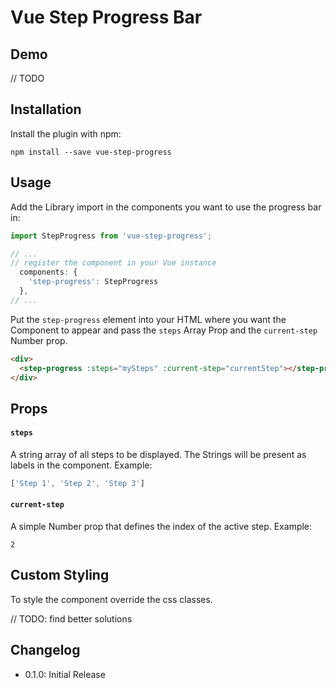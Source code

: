#   Vue Step Progress Bar

##  Demo
// TODO

##  Installation

Install the plugin with npm:
```shell
npm install --save vue-step-progress
```

## Usage

Add the Library import in the components you want to use the progress bar in:
```javascript
import StepProgress from 'vue-step-progress';

// ...
// register the component in your Vue instance
  components: {
    'step-progress': StepProgress
  },
// ...
```

Put the `step-progress` element into your HTML where you want the Component to appear and pass the `steps` Array Prop and the `current-step` Number prop.
```html
<div>
  <step-progress :steps="mySteps" :current-step="currentStep"></step-progress>
</div>
```

## Props

#### `steps`

A string array of all steps to be displayed. The Strings will be present as labels in the component. Example:

```javascript
['Step 1', 'Step 2', 'Step 3']
```

#### `current-step`

A simple Number prop that defines the index of the active step. Example:
```
2
```


## Custom Styling

To style the component override the css classes.

// TODO: find better solutions


## Changelog

- 0.1.0: Initial Release
